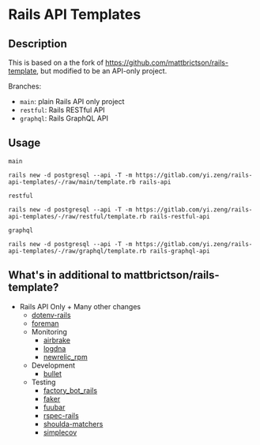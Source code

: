 # Rails API Templates

## Description

This is based on a the fork of <https://github.com/mattbrictson/rails-template>,
but modified to be an API-only project.

Branches:
- `main`: plain Rails API only project
- `restful`: Rails RESTful API
- `graphql`: Rails GraphQL API

## Usage

`main`

```
rails new -d postgresql --api -T -m https://gitlab.com/yi.zeng/rails-api-templates/-/raw/main/template.rb rails-api
```

`restful`

```
rails new -d postgresql --api -T -m https://gitlab.com/yi.zeng/rails-api-templates/-/raw/restful/template.rb rails-restful-api
```

`graphql`

```
rails new -d postgresql --api -T -m https://gitlab.com/yi.zeng/rails-api-templates/-/raw/graphql/template.rb rails-graphql-api
```

## What's in additional to mattbrictson/rails-template?

* Rails API Only + Many other changes
  - [dotenv-rails](https://github.com/bkeepers/dotenv)
  - [foreman](https://github.com/ddollar/foreman)
  - Monitoring
    - [airbrake](https://github.com/airbrake/airbrake)
    - [logdna](https://github.com/logdna/ruby)
    - [newrelic_rpm](https://github.com/newrelic/newrelic-ruby-agent)
  - Development
    - [bullet](https://github.com/flyerhzm/bullet)
  - Testing
    - [factory_bot_rails](https://github.com/thoughtbot/factory_bot_rails)
    - [faker](https://github.com/faker-ruby/faker)
    - [fuubar](https://github.com/thekompanee/fuubar)
    - [rspec-rails](https://github.com/rspec/rspec-rails)
    - [shoulda-matchers](https://github.com/thoughtbot/shoulda-matchers)
    - [simplecov](https://github.com/simplecov-ruby/simplecov)

